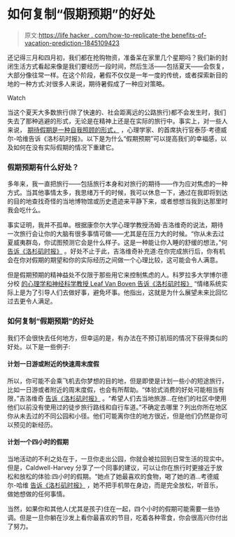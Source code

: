 # 如何复制“假期预期”的好处

> 原文:[https://life hacker . com/how-to-replicate-the benefits-of-vacation-prediction-1845109423](https://lifehacker.com/how-to-replicate-the-benefits-of-vacation-anticipation-1845109423)

还记得三月和四月初，我们都在抢购物资，准备呆在家里几个星期吗？我们新的封闭生活方式看起来像是我们要经历一段时间，然后生活——包括夏天——会恢复，大部分像往常一样。在这个阶段，暑假不仅仅是一年一度的传统，或者探索新目的地的一种方式:对很多人来说，期待暑假成了一种应对策略。

Watch

当这个夏天大多数旅行(除了快速的、社会距离远的公路旅行)都不会发生时，我们失去了那种逃避的形式，无论是在精神上还是在实际的旅行中。事实上，对一些人来说， [期待假期是一种自我照顾的形式，](https://www.latimes.com/travel/story/2020-09-16/travel-excitement-provide-covid-19-stress-relief) ，心理学家、的首席执行官泰莎·考德威尔-哈维告诉《洛杉矶时报》。以下是为什么“假期预期”可以提高我们的幸福感，以及如何在没有实际假期的情况下重建它。

### 假期预期有什么好处？

多年来，我一直把旅行——包括旅行本身和对旅行的期待——作为应对焦虑的一种方式。当其他事情太多，我思绪万千的时候，我可以休息一下，通过在我即将到达的目的地查找奇怪的当地博物馆或历史遗迹来平静下来，或者想想当我到达那里时我会吃什么。

事实证明，我并不孤单。根据康奈尔大学心理学教授汤姆·吉洛维奇的说法，期待一次旅行会让你的大脑有很多事情可做——尤其是在压力大的时候。“你从未去过夏威夷群岛，你试图预测它会是什么样子。这是一种能让你入睡的舒缓的想法，”何 [告诉《洛杉矶时报》](https://www.latimes.com/travel/story/2020-09-16/travel-excitement-provide-covid-19-stress-relief) 。好处不止于此，吉洛维奇补充道:在你完成旅行后，你有机会在你对假期的期望和你的实际经历之间做一个心理比较，这可能会令人满意。

但是假期预期的精神益处不仅限于那些用它来控制焦虑的人。科罗拉多大学博尔德分校 [的心理学和神经科学教授 Leaf Van Boven 告诉《洛杉矶时报》](https://www.latimes.com/travel/story/2020-09-16/travel-excitement-provide-covid-19-stress-relief) “情绪系统实际上是为了引导人们去做好事，避免坏事。他指出，这就是为什么展望未来比回忆过去更令人满足。

### 如何复制“假期预期”的好处

我们不会很快去任何地方，但幸运的是，有办法在不预订航班的情况下获得类似的好处。以下是一些例子:

#### 计划一日游或附近的快速周末度假

所以，你可能不会乘飞机去你梦想的目的地，但是即使是计划一些小的短途旅行，比如一日游或者附近的周末度假，也会有所帮助。“体验式消费的好处可能相当有限，”吉洛维奇 [告诉《洛杉矶时报》](https://www.latimes.com/travel/story/2020-09-16/travel-excitement-provide-covid-19-stress-relief) 。“希望人们去当地旅游...在他们的社区中使用他们以前没有使用过的徒步旅行路线和自行车道。”不确定去哪里？列出你所在地区你从未去过的不同公园和小径。他们可能离你住的地方很近，但是他们仍然是你可以预见的新经历。

#### 计划一个四小时的假期

当地活动的不利之处在于，一旦你走出公园，你就会被拉回到日常生活的现实中。但是，Caldwell-Harvey 分享了一个同事的建议，可以让你在旅行时更接近于放松和放松的体验:四小时的假期。“她点了她最喜欢的食物，喝了她的酒...考德威尔-哈维 [告诉《洛杉矶时报》](https://www.latimes.com/travel/story/2020-09-16/travel-excitement-provide-covid-19-stress-relief) ，她不把手机带在身边，而是完全放松，听音乐，做她想做的任何事情。

当然，如果你和其他人(尤其是孩子)住在一起，四个小时的假期可能需要一些协调。但是一旦你躺在沙发上看你最喜欢的节目，吃着各种零食，你会很高兴你付出了努力。